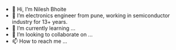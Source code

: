 - 👋 Hi, I’m Nilesh Bhoite
- 👀 I’m electronics engineer from pune, working in semiconductor industry for 13+ years.
- 🌱 I’m currently learning ...
- 💞️ I’m looking to collaborate on ...
- 📫 How to reach me ...

<!---
nbhoite9988/nbhoite9988 is a ✨ special ✨ repository because its `README.md` (this file) appears on your GitHub profile.
You can click the Preview link to take a look at your changes.
--->
